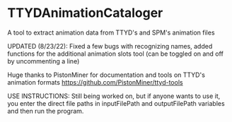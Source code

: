 # TTYDAnimationCataloger
A tool to extract animation data from TTYD's and SPM's animation files

UPDATED (8/23/22): Fixed a few bugs with recognizing names, added functions for the additional animation slots tool (can be toggled on and off by uncommenting a line)

Huge thanks to PistonMiner for documentation and tools on TTYD's animation formats https://github.com/PistonMiner/ttyd-tools

USE INSTRUCTIONS:
Still being worked on, but if anyone wants to use it, you enter the direct file paths in inputFilePath and outputFilePath variables and then run the program.
